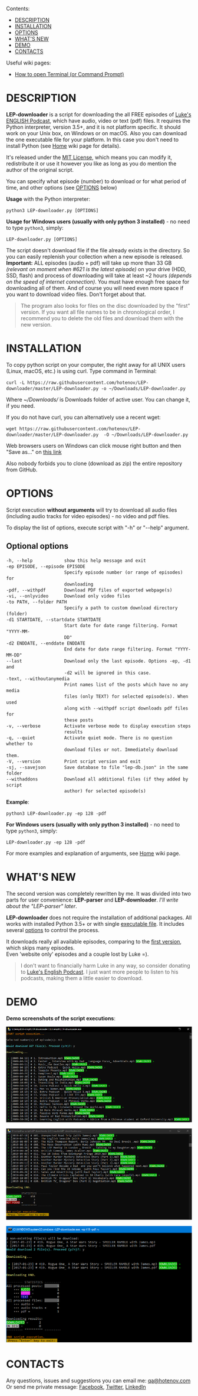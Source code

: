 Contents:

- [DESCRIPTION](#description)
- [INSTALLATION](#installation)
- [OPTIONS](#options)
- [WHAT'S NEW](#whats-new)
- [DEMO](#demo)
- [CONTACTS](#contacts)

Useful wiki pages:

 - [How to open Terminal (or Command Prompt)](https://github.com/hotenov/LEP-downloader/wiki/How-to-open-Terminal-(or-Command-Prompt))

# DESCRIPTION
**LEP-downloader** is a script for downloading the all FREE episodes of [Luke's ENGLISH Podcast](https://teacherluke.co.uk/archive-of-episodes-1-149/), which have audio, video or text (pdf) files. It requires the Python interpreter, version 3.5+, and it is not platform specific. It should work on your Unix box, on Windows or on macOS. Also you can download the one executable file for your platform. In this case you don't need to install Python (see [Home](https://github.com/hotenov/LEP-downloader/wiki#as-exe) wiki page for details).

It's released under the [MIT License](LICENSE), which means you can modify it, redistribute it or use it however you like as long as you do mention the author of the original script.

You can specify what episode (number) to download or for what period of time, and other options (see [OPTIONS](#options) below)

**Usage** with the Python interpreter:

    python3 LEP-downloader.py [OPTIONS]

**Usage for Windows users (usually with only python 3 installed)** - no need to type `python3`, simply:

    LEP-downloader.py [OPTIONS]

The script doesn't download file if the file already exists in the directory. So you can easily replenish your collection when a new episode is released. **Important:** ALL episodes (audio + pdf) will take up more than 33 GB *(relevant on moment when #621 is the latest episode)* on your drive (HDD, SSD, flash)  and process of downloading will take at least ~2 hours *(depends on the speed of internet connection)*. You must have enough free space for downloading all of them. And of course you will need even more space if you want to download video files. Don't forget about that.  
>The program also looks for files on the disc downloaded by the "first" version. If you want all file names to be in chronological order, I recommend you to delete the old files and download them with the new version.

# INSTALLATION

To copy python script on your computer, the right away for all UNIX users (Linux, macOS, etc.) is using curl. Type command in Terminal:

    curl -L https://raw.githubusercontent.com/hotenov/LEP-downloader/master/LEP-downloader.py -o ~/Downloads/LEP-downloader.py

Where *~/Downloads/* is Downloads folder of active user. You can change it, if you need.

If you do not have curl, you can alternatively use a recent wget:

    wget https://raw.githubusercontent.com/hotenov/LEP-downloader/master/LEP-downloader.py  -O ~/Downloads/LEP-downloader.py


Web browsers users on Windows can click mouse right button and then "Save as..." on [this link](https://raw.githubusercontent.com/hotenov/LEP-downloader/master/LEP-downloader.py)

Also nobody forbids you to clone (download as zip) the entire repository from GitHub.

# OPTIONS

Script execution **without arguments** will try to download all audio files (including audio tracks for video episodes) - no video and pdf files.

To display the list of options, execute script with "-h" or "--help" argument.

## Optional options
    -h, --help            show this help message and exit
    -ep EPISODE, --episode EPISODE
                          Specify episode number (or range of episodes) for
                          downloading
    -pdf, --withpdf       Download PDF files of exported webpage(s)
    -vi, --onlyvideo      Download only video files
    -to PATH, --folder PATH
                          Specify a path to custom download directory (folder)
    -d1 STARTDATE, --startdate STARTDATE
                          Start date for date range filtering. Format "YYYY-MM-
                          DD"
    -d2 ENDDATE, --enddate ENDDATE
                          End date for date range filtering. Format "YYYY-MM-DD"
    --last                Download only the last episode. Options -ep, -d1 and
                          -d2 will be ignored in this case.
    -text, --withoutanymedia
                          Print names list of the posts which have no any media
                          files (only TEXT) for selected episode(s). When used
                          along with --withpdf script downloads pdf files for
                          these posts
    -v, --verbose         Activate verbose mode to display execution steps
                          results
    -q, --quiet           Activate quiet mode. There is no question whether to
                          download files or not. Immediately download them.
    -V, --version         Print script version and exit
    -sj, --savejson       Save database to file "lep-db.json" in the same folder
    --withaddons          Download all additional files (if they added by script
                          author) for selected episode(s)

**Example**:

    python3 LEP-downloader.py -ep 128 -pdf

**For Windows users (usually with only python 3 installed)** - no need to type `python3`, simply:

    LEP-downloader.py -ep 128 -pdf

For more examples and explanation of arguments, see [Home](https://github.com/hotenov/LEP-downloader/wiki#Options) wiki page.

# <a id="whats-new"></a>WHAT'S NEW

The second version was completely rewritten by me. It was divided into two parts for user convenience: **LEP-parser** and **LEP-downloader**. *I'll write about the "LEP-parser" later*.

**LEP-downloader** does not require the installation of additional packages. All works with installed Python 3.5+ or with single [executable file](https://github.com/hotenov/LEP-downloader/wiki#as-exe). It includes several [options](https://github.com/hotenov/LEP-downloader/wiki#Options) to control the process.

It downloads really all available episodes, comparing to the [first version](https://github.com/hotenov/LEP-downloader/wiki/Old-Readme), which skips many episodes.  
Even 'website only' episodes and a couple lost by Luke =).

> I don't want to financially harm Luke in any way, so consider donating to [Luke's English Podcast](https://www.paypal.com/donate/?token=TMJIcfvgEgxmnvr7WNkzDi_cxrZ2_Q_g0SPmsIe6Wc7PETq8T8WHB-Ak_eW03KnD_RBrq0&country.x=GB&locale.x=GB). I just want more people to listen to his podcasts, making them a little easier to download.

# DEMO
**Demo screenshots of the script executions**:

![ver-2-screenshot-01](img/ver-2-screenshot-01.png?raw=true "LEP downloader (ver. 2)")

![ver-2-screenshot-02](img/ver-2-screenshot-02.png?raw=true "LEP downloader (ver. 2)")

![ver-2-screenshot-03](img/ver-2-screenshot-03.png?raw=true "LEP downloader (ver. 2)")

# CONTACTS

Any questions, issues and suggestions you can email me: qa@hotenov.com  
Or send me private message: [Facebook](https://www.facebook.com/hotenov), [Twitter](https://twitter.com/_hotenov), [LinkedIn](https://www.linkedin.com/in/hotenov/)

